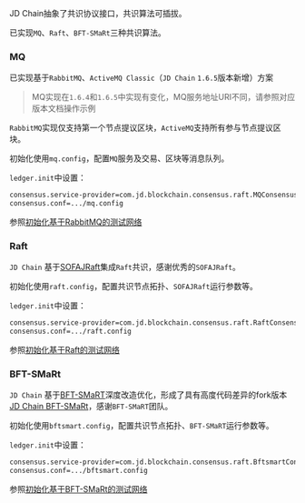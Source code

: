 JD Chain抽象了共识协议接口，共识算法可插拔。

已实现`MQ`、`Raft`、`BFT-SMaRt`三种共识算法。

### MQ

已实现基于`RabbitMQ`、`ActiveMQ Classic`（`JD Chain` `1.6.5`版本新增）方案
> MQ实现在`1.6.4`和`1.6.5`中实现有变化，MQ服务地址URI不同，请参照对应版本文档操作示例

`RabbitMQ`实现仅支持第一个节点提议区块，`ActiveMQ`支持所有参与节点提议区块。

初始化使用`mq.config`，配置`MQ`服务及交易、区块等消息队列。

`ledger.init`中设置：
```bash
consensus.service-provider=com.jd.blockchain.consensus.raft.MQConsensusProvider
consensus.conf=.../mq.config
```

参照[初始化基于RabbitMQ的测试网络](../cli/testnet.md#MQ)

### Raft

`JD Chain` 基于[SOFAJRaft](https://github.com/sofastack/sofa-jraft)集成`Raft`共识，感谢优秀的`SOFAJRaft`。

初始化使用`raft.config`，配置共识节点拓扑、`SOFAJRaft`运行参数等。

`ledger.init`中设置：
```bash
consensus.service-provider=com.jd.blockchain.consensus.raft.RaftConsensusProvider
consensus.conf=.../raft.config
```

参照[初始化基于Raft的测试网络](../cli/testnet.md#Raft)

### BFT-SMaRt

`JD Chain` 基于[BFT-SMaRT](https://github.com/bft-smart/library)深度改造优化，形成了具有高度代码差异的fork版本[JD Chain BFT-SMaRt](https://github.com/blockchain-jd-com/bftsmart)，感谢`BFT-SMaRT`团队。

初始化使用`bftsmart.config`，配置共识节点拓扑、`BFT-SMaRT`运行参数等。

`ledger.init`中设置：
```bash
consensus.service-provider=com.jd.blockchain.consensus.raft.BftsmartConsensusProvider
consensus.conf=.../bftsmart.config
```

参照[初始化基于BFT-SMaRt的测试网络](../cli/testnet.md#BFT-SMaRt)